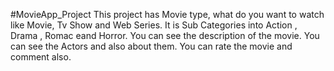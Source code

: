 #MovieApp_Project
This project has Movie type, what do you want to watch like Movie, Tv Show and Web Series.
It is Sub Categories into Action , Drama , Romac eand Horror.
You can see the description of the movie.
You can see the Actors and also about them.
You can rate the movie and comment also.


